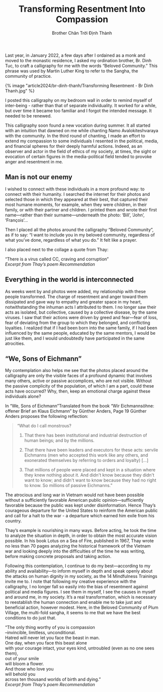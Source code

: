 ﻿---
title: Transforming Resentment Into Compassion
author: Brother Chân Trời Định Thành
---

Last year, in January 2022, a few days after I ordained as a monk and moved to the monastic residence, I asked my ordination brother, Br. Dinh Tuc, to craft a calligraphy for me with the words “Beloved Community.” This phrase was used by Martin Luther King to refer to the Sangha, the community of practice.

{% image "article2024/br-dinh-thanh/Transforming Resentment - Br Dinh Thanh.jpg" %}

I posted this calligraphy on my bedroom wall in order to remind myself of inter-being - rather than that of separate individuality. It worked for a while, but over time it became too familiar and I forgot the intended message. It needed to be renewed.

This calligraphy soon found a new vocation during summer. It all started with an intuition that dawned on me while chanting Namo Avalokiteshvaraya with the community. In the third round of chanting, I made an effort to extend my compassion to some individuals I resented in the political, media, and financial spheres for their deeply harmful actions. Indeed, as an observer and actor in the field of ethics of my society, at times, the sight or evocation of certain figures in the media-political field tended to provoke anger and resentment in me.

## Man is not our enemy

I wished to connect with these individuals in a more profound way: to connect with their humanity. I searched the internet for their photos and selected those in which they appeared at their best, that captured their most humane moments, for example, when they were children, in their family, or with their partner and children. I printed them and wrote their first name—rather than their surname—underneath the photo: ‘Bill’, ‘John’, ‘François’... 

Then I placed all the photos around the calligraphy “Beloved Community”, as if to say: “I want to include you in my beloved community, regardless of what you’ve done, regardless of what you do.”  It felt like a prayer.

I also placed next to the collage a quote from Thay:

<div class="verse"><p>“There is a virus called CC, craving and corruption”<br/><cite>Excerpt from Thay’s poem <i>Recommendation</i></cite></p></div>

## Everything in the world is interconnected

As weeks went by and photos were added, my relationship with these people transformed. The charge of resentment and anger toward them dissipated and gave way to empathy and greater space in my heart, notwithstanding the inhuman acts I attributed to them. I no longer saw their acts as isolated, but collective, caused by a collective disease, by the same viruses. I saw that their actions were driven by greed and fear—fear of loss, fear of deviating from the group to which they belonged, and conflicting loyalties. I realized that if I had been born into the same family, if I had been influenced by the same people, educated by the same mentors, I would be just like them, and I would undoubtedly have participated in the same atrocities.

## “We, Sons of Eichmann”

My contemplation also helps me see that the photos placed around the calligraphy are only the visible faces of a profound dynamic that involves many others, active or passive accomplices, who are not visible. Without the passive complicity of the population, of which I am a part, could these acts have occurred? Why, then, keep an emotional charge against these individuals alone?

In “We, Sons of Eichmann”<a class="note">Translated from the book “Wir Eichmannsöhne: offener Brief an Klaus Eichmann” by Günther Anders, Page 19</a> Günther Anders proposes the following reflection:

> “What do I call monstrous?
> 
> 1. That there has been institutional and industrial destruction of human beings; and by the millions.
> 
> 2. That there have been leaders and executors for these acts: servile Eichmanns (men who accepted this work like any others, and exonerated themselves by referring to orders and loyalty) […]
> 
> 3. That millions of people were placed and kept in a situation where they knew nothing about it. And didn't know because they didn't want to know; and didn't want to know because they had no right to know. So millions of passive Eichmanns.”

The atrocious and long war in Vietnam would not have been possible without a sufficiently favorable American public opinion—sufficiently favorable because the public was kept under disinformation. Hence Thay’s courageous departure for the United States to reinform the American public and call for a halt to the war - a departure which earned him exile from his country.

Thay’s example is nourishing in many ways. Before acting, he took the time to analyze the situation in depth, in order to obtain the most accurate vision possible. In his book Lotus on a Sea of Fire, published in 1967, Thay wrote no less than 70 pages analyzing the historical framework of the Vietnam war and looking deeply into the difficulties of the time he was writing, before making concrete proposals and taking action.

Following this contemplation, I continue to do my best—according to my ability and availability—to inform myself in depth and speak openly about the attacks on human dignity in my society, as the 14 Mindfulness Trainings invite me to. I note that following my creative experience with the calligraphy, I no longer fall so easily into the bias of resentment against political and media figures. I see them in myself, I see the causes in myself and around me, in my society. It’s a real transformation, which is necessary to reestablish the human connection and enable me to take just and beneficial action, however modest. Here, in the Beloved Community of Plum Village, the multi-fold sangha, it seems to me that we have the best conditions to do just that.

<div class="verse"><p>“The only thing worthy of you is compassion<br/>
–invincible, limitless, unconditional.<br/>
Hatred will never let you face the beast in man.<br/>
One day, when you face this beast alone<br/>
with your courage intact, your eyes kind, untroubled (even as no one sees them),<br/>
out of your smile<br/>
will bloom a flower.<br/>
And those who love you<br/>
will behold you<br/>
across ten thousand worlds of birth and dying.”<br/><cite>Excerpt from Thay’s poem <i>Recommendation</i></cite></p></div>